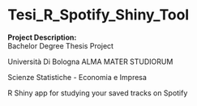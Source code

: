 # Tesi_R_Spotify_Shiny_Tool   

**Project Description:**   
 Bachelor Degree Thesis Project
 
 Università Di Bologna ALMA MATER STUDIORUM 
 
 Scienze Statistiche - Economia e Impresa
 
 R Shiny app for studying your saved tracks on Spotify


  
